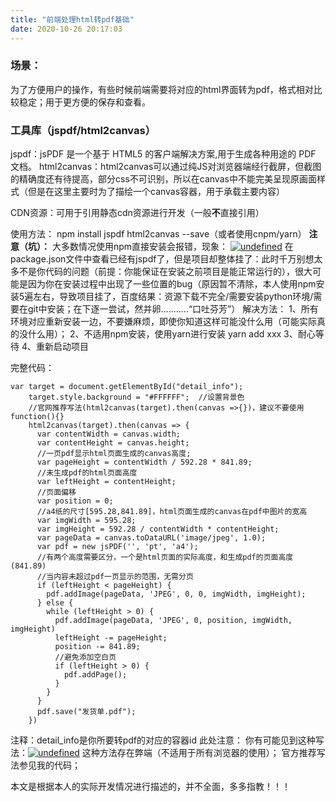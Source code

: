 ```yaml
---
title: "前端处理html转pdf基础"
date: 2020-10-26 20:17:03
---
```


### 场景：
为了方便用户的操作，有些时候前端需要将对应的html界面转为pdf，格式相对比较稳定；用于更方便的保存和查看。

### 工具库（jspdf/html2canvas）
jspdf：jsPDF 是一个基于 HTML5 的客户端解决方案,用于生成各种用途的 PDF 文档。
html2canvas：html2canvas可以通过纯JS对浏览器端经行截屏，但截图的精确度还有待提高，部分css不可识别，所以在canvas中不能完美呈现原画面样式（但是在这里主要时为了描绘一个canvas容器，用于承载主要内容）

CDN资源：可用于引用静态cdn资源进行开发（一般**不**直接引用）
<script src="https://cdn.bootcss.com/html2canvas/0.5.0-beta4/html2canvas.js"></script>
<script src="https://cdn.bootcss.com/jspdf/1.3.4/jspdf.debug.js"></script>

使用方法：
npm install jspdf html2canvas --save（或者使用cnpm/yarn）
**注意（坑）：**
大多数情况使用npm直接安装会报错，现象：
[![undefined](http://openluat-luatcommunity.oss-cn-hangzhou.aliyuncs.com/images/20201026200536343_error1.png "undefined")](undefined "undefined")
在package.json文件中查看已经有jspdf了，但是项目却整体挂了：此时千万别想太多不是你代码的问题（前提：你能保证在安装之前项目是能正常运行的），很大可能是因为你在安装过程中出现了一些位置的bug（原因暂不清除，本人使用npm安装5遍左右，导致项目挂了，百度结果：资源下载不完全/需要安装python环境/需要在git中安装；在下逐一尝试，然并卵...........“口吐芬芳”）
解决方法：
1、所有环境对应重新安装一边，不要嫌麻烦，即使你知道这样可能没什么用（可能实际真的没什么用）；
2、不适用npm安装，使用yarn进行安装  yarn add xxx
3、耐心等待
4、重新启动项目

完整代码：

```
var target = document.getElementById("detail_info");
    target.style.background = "#FFFFFF";  //设置背景色
    //官网推荐写法(html2canvas(target).then(canvas =>{})，建议不要使用function(){}
    html2canvas(target).then(canvas => {
      var contentWidth = canvas.width;
      var contentHeight = canvas.height;
      //一页pdf显示html页面生成的canvas高度;
      var pageHeight = contentWidth / 592.28 * 841.89;
      //未生成pdf的html页面高度
      var leftHeight = contentHeight;
      //页面偏移
      var position = 0;
      //a4纸的尺寸[595.28,841.89]，html页面生成的canvas在pdf中图片的宽高
      var imgWidth = 595.28;
      var imgHeight = 592.28 / contentWidth * contentHeight;
      var pageData = canvas.toDataURL('image/jpeg', 1.0);
      var pdf = new jsPDF('', 'pt', 'a4');
      //有两个高度需要区分，一个是html页面的实际高度，和生成pdf的页面高度(841.89)
      //当内容未超过pdf一页显示的范围，无需分页
      if (leftHeight < pageHeight) {
        pdf.addImage(pageData, 'JPEG', 0, 0, imgWidth, imgHeight);
      } else {
        while (leftHeight > 0) {
          pdf.addImage(pageData, 'JPEG', 0, position, imgWidth, imgHeight)
          leftHeight -= pageHeight;
          position -= 841.89;
          //避免添加空白页
          if (leftHeight > 0) {
            pdf.addPage();
          }
        }
      }
      pdf.save("发货单.pdf");
    })
```
注释：detail_info是你所要转pdf的对应的容器id
此处注意：
你有可能见到这种写法：[![undefined](http://openluat-luatcommunity.oss-cn-hangzhou.aliyuncs.com/images/20201026201328488_error2.png "undefined")](undefined "undefined")
这种方法存在弊端（不适用于所有浏览器的使用）；
官方推荐写法参见我的代码；

本文是根据本人的实际开发情况进行描述的，并不全面，多多指教！！！


